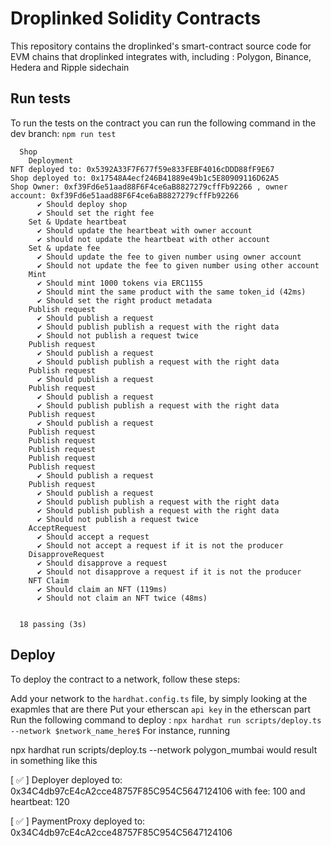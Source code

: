 # Droplinked Solidity Contracts

This repository contains the droplinked's smart-contract source code for EVM chains that droplinked integrates with, including : Polygon, Binance, Hedera and Ripple sidechain

## Run tests

To run the tests on the contract you can run the following command in the dev branch:
`npm run test`

```
  Shop
    Deployment
NFT deployed to: 0x5392A33F7F677f59e833FEBF4016cDDD88fF9E67
Shop deployed to: 0x17548A4ecf246B41889e49b1c5E80909116D62A5
Shop Owner: 0xf39Fd6e51aad88F6F4ce6aB8827279cffFb92266 , owner account: 0xf39Fd6e51aad88F6F4ce6aB8827279cffFb92266
      ✔ Should deploy shop
      ✔ Should set the right fee
    Set & Update heartbeat
      ✔ Should update the heartbeat with owner account
      ✔ should not update the heartbeat with other account
    Set & update fee
      ✔ Should update the fee to given number using owner account
      ✔ Should not update the fee to given number using other account
    Mint
      ✔ Should mint 1000 tokens via ERC1155
      ✔ Should mint the same product with the same token_id (42ms)
      ✔ Should set the right product metadata
    Publish request
      ✔ Should publish a request
      ✔ Should publish publish a request with the right data
      ✔ Should not publish a request twice
    Publish request
      ✔ Should publish a request
      ✔ Should publish publish a request with the right data
    Publish request
      ✔ Should publish a request
    Publish request
      ✔ Should publish a request
      ✔ Should publish publish a request with the right data
    Publish request
      ✔ Should publish a request
    Publish request
    Publish request
    Publish request
    Publish request
    Publish request
      ✔ Should publish a request
    Publish request
      ✔ Should publish a request
      ✔ Should publish publish a request with the right data
      ✔ Should publish publish a request with the right data
      ✔ Should not publish a request twice
    AcceptRequest
      ✔ Should accept a request
      ✔ Should not accept a request if it is not the producer
    DisapproveRequest
      ✔ Should disapprove a request
      ✔ Should not disapprove a request if it is not the producer
    NFT Claim
      ✔ Should claim an NFT (119ms)
      ✔ Should not claim an NFT twice (48ms)


  18 passing (3s)
```

## Deploy

To deploy the contract to a network, follow these steps:

Add your network to the `hardhat.config.ts` file, by simply looking at the exapmles that are there
Put your etherscan `api key` in the etherscan part
Run the following command to deploy :
`npx hardhat run scripts/deploy.ts --network $network_name_here$`
For instance, running

npx hardhat run scripts/deploy.ts --network polygon_mumbai
would result in something like this

[ ✅ ] Deployer deployed to: 0x34C4db97cE4cA2cce48757F85C954C5647124106 with fee: 100 and heartbeat: 120

[ ✅ ] PaymentProxy deployed to: 0x34C4db97cE4cA2cce48757F85C954C5647124106
